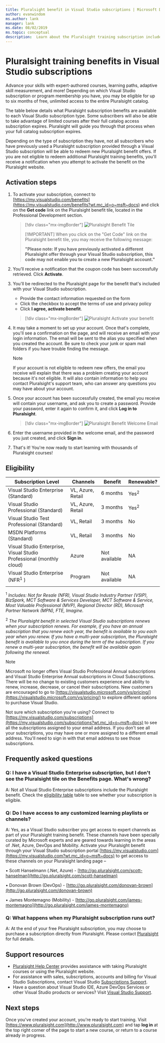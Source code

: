 ```yaml
---
title: Pluralsight benefit in Visual Studio subscriptions | Microsoft Docs
author: evanwindom
ms.author: lank
manager: lank
ms.date: 08/02/2019
ms.topic: conceptual
description:  Learn about the Pluralsight training subscription included with selected Visual Studio subscriptions.
---
```


# Pluralsight training benefits in Visual Studio subscriptions

Advance your skills with expert-authored courses, learning paths, adaptive skill measurement, and more!  Depending on which Visual Studio subscription or program membership you have, you may be eligible for up to six months of free, unlimited access to the entire Pluralsight catalog.

The table below details what Pluralsight subscription benefits are available to each Visual Studio subscription type.  Some subscribers will also be able to take advantage of limited courses after their full catalog access subscription expires. Pluralsight will guide you through that process when your full catalog subscription expires.

 Depending on the type of subscription they have, not all subscribers who have previously used a Pluralsight subscription provided through a Visual Studio subscription will be able to redeem new Pluralsight benefit offers. If you are not eligible to redeem additional Pluralsight training benefits, you'll receive a notification when you attempt to activate the benefit on the Pluralsight website.

## Activation steps
1. To activate your subscription, connect to [https://my.visualstudio.com/benefits](https://my.visualstudio.com/benefits?wt.mc_id=o~msft~docs) and click on the **Get code** link on the Pluralsight benefit tile, located in the Professional Development section.
   > [!div class="mx-imgBorder"]
   > ![Pluralsight Benefit Tile](_img/vs-pluralsight/vs-pluralsight-3month-tile.png)
   >
   > [!IMPORTANT]
   > When you click on the "Get Code" link on the Pluralsight benefit tile, you may receive the following message:
   >
   > **"Please note:   If you have previously activated a different Pluralsight offer through your Visual Studio subscription, this code may not enable you to create a new Pluralsight account."**

2. You’ll receive a notification that the coupon code has been successfully retrieved.  Click **Activate**.

3. You'll be redirected to the Pluralsight page for the benefit that's included with your Visual Studio subscription.
   - Provide the contact information requested on the form
   - Click the checkbox to accept the terms of use and privacy policy
   - Click **I agree, activate benefit**.
   > [!div class="mx-imgBorder"]
   > ![Pluralsight Activate your benefit](_img/vs-pluralsight/vs-pluralsight-create-account.png)

5. It may take a moment to set up your account.  Once that's complete, you'll see a confirmation on the page, and will receive an email with your login information.  The email will be sent to the alias you specified when you created the account.  Be sure to check your junk or spam mail folders if you have trouble finding the message.

   > [!NOTE]
   > If your account is not eligible to redeem new offers, the email you receive will explain that there was a problem creating your account because it's not eligible.  It will also contain information to help you contact Pluralsight's support team, who can answer any questions you may have about your account.
   

6. Once your account has been successfully created, the email you receive will contain your username, and ask you to create a password.  Provide your password, enter it again to confirm it, and click **Log in to Pluralsight**.
   > [!div class="mx-imgBorder"]
   > ![Pluralsight Benefit Welcome Email](_img/vs-pluralsight/vs-pluralsight-welcome-email.png)

7. Enter the username provided in the welcome email, and the password you just created, and click **Sign in**.

8. That's it!  You're now ready to start learning with thousands of Pluralsight courses!

## Eligibility

|                          Subscription Level                          |     Channels      |    Benefit    |   Renewable?   |
|----------------------------------------------------------------------|-------------------|---------------|----------------|
|          Visual Studio Enterprise (Standard)           | VL, Azure, Retail |   6 months    | Yes<sup>2</sup> |
|         Visual Studio Professional (Standard)          | VL, Azure, Retail |   3 months    | Yes<sup>2</sup> |
|              Visual Studio Test Professional (Standard)              |    VL, Retail     |   3 months    | No |
|                      MSDN Platforms (Standard)                       |    VL, Retail     |   3 months    | No |
| Visual Studio Enterprise, Visual Studio Professional (monthly cloud) |       Azure       | Not available |       NA       |
|             Visual Studio Enterprise (NFR<sup>1</sup> )              |      Program      | Not available |       NA       |
||

<sup>1</sup>  *Includes:  Not for Resale (NFR), Visual Studio Industry Partner (VSIP), BizSpark, MCT Software & Services Developer, MCT Software & Service, Most Valuable Professional (MVP), Regional Director (RD), Microsoft Partner Network (MPN), FTE, Imagine.*

<sup>2</sup>  *The Pluralsight benefit in selected Visual Studio subscriptions renews when your subscription renews. For example, if you have an annual subscription that you renew each year, the benefit is available to you each year when you renew. If you have a multi-year subscription, the Pluralsight benefit is available to you once during the term of the subscription.  If you renew a multi-year subscription, the benefit will be available again following the renewal.*

> [!NOTE]
> Microsoft no longer offers Visual Studio Professional Annual subscriptions and Visual Studio Enterprise Annual subscriptions in Cloud Subscriptions. There will be no change to existing customers experience and ability to renew, increase, decrease, or cancel their subscriptions. New customers are encouraged to go to [https://visualstudio.microsoft.com/vs/pricing/](https://visualstudio.microsoft.com/vs/pricing/) to explore different options to purchase Visual Studio.

Not sure which subscription you're using?  Connect to [https://my.visualstudio.com/subscriptions](https://my.visualstudio.com/subscriptions?wt.mc_id=o~msft~docs) to see all the subscriptions assigned to your email address. If you don't see all your subscriptions, you may have one or more assigned to a different email address.  You'll need to sign in with that email address to see those subscriptions.

## Frequently asked questions

### Q: I have a Visual Studio Enterprise subscription, but I don't see the Pluralsight tile on the Benefits page. What's wrong?
A: Not all Visual Studio Enterprise subscriptions include the Pluralsight benefit.  Check the [eligibility table](#eligibility) table to see whether your subscription is eligible.

### Q: Do I have access to any customized learning  playlists or channels?
A: Yes, as a Visual Studio subscriber you get access to expert channels as part of your Pluralsight training benefit. These channels have been specially curated by Microsoft experts and are geared towards learning in the areas of .Net, Azure, DevOps and Mobility. Activate your Pluralsight benefit through your Visual Studio subscription portal [https://my.visualstudio.com](https://my.visualstudio.com?wt.mc_id=o~msft~docs) to get access to these channels on your Pluralsight landing page –

•   Scott Hanselmann (.Net, Azure) - [http://go.pluralsight.com/scott-hanselman](http://go.pluralsight.com/scott-hanselman)

•   Donovan Brown (DevOps) - [http://go.pluralsight.com/donovan-brown](http://go.pluralsight.com/donovan-brown)

•   James Montemagno (Mobility) - [http://go.pluralsight.com/james-montemagno](http://go.pluralsight.com/james-montemagno)

### Q: What happens when my Pluralsight subscription runs out?
A:  At the end of your free Pluralsight subscription, you may choose to purchase a subscription directly from Pluralsight.  Please contact [Pluralsight](http://www.pluralsight.com) for full details.

## Support resources
- [Pluralsight Help Center](https://help.pluralsight.com/help) provides assistance with taking Pluralsight courses or using the Pluralsight website.
- For assistance with sales, subscriptions, accounts and billing for Visual Studio Subscriptions, contact Visual Studio [Subscriptions Support](https://visualstudio.microsoft.com/subscriptions/support/).
- Have a question about Visual Studio IDE, Azure DevOps Services or other Visual Studio products or services?  Visit [Visual Studio Support](https://visualstudio.microsoft.com/support/).

## Next steps
Once you've created your account, you're ready to start training.  Visit [https://www.pluralsight.com](http://www.pluralsight.com) and tap **log in** at the top right corner of the page to start a new course, or return to a course already in progress.
